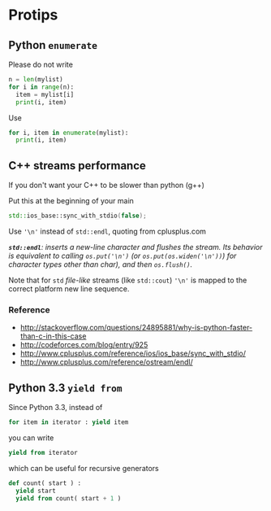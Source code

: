 # Protips

## Python `enumerate`

Please do not write

```py
n = len(mylist)
for i in range(n):
  item = mylist[i]
  print(i, item)
```

Use
```py
for i, item in enumerate(mylist):
  print(i, item)
```

## C++ streams performance

If you don't want your C++ to be slower than python (g++)

Put this at the beginning of your main
```c++
std::ios_base::sync_with_stdio(false);
```

Use `'\n'` instead of `std::endl`, quoting from cplusplus.com

_**`std::endl`**: inserts a new-line character and flushes the stream. Its behavior is equivalent to calling `os.put('\n')` (or `os.put(os.widen('\n'))`) for character types other than char), and then `os.flush()`._

Note that for `std` *file-like* streams (like `std::cout`) `'\n'` is mapped to the correct platform new line sequence.

### Reference

  - http://stackoverflow.com/questions/24895881/why-is-python-faster-than-c-in-this-case
  - http://codeforces.com/blog/entry/925
  - http://www.cplusplus.com/reference/ios/ios_base/sync_with_stdio/
  - http://www.cplusplus.com/reference/ostream/endl/

## Python 3.3 `yield from`

Since Python 3.3, instead of

```py
for item in iterator : yield item
```

you can write

```py
yield from iterator
```

which can be useful for recursive generators
```py
def count( start ) :
  yield start
  yield from count( start + 1 )
```
